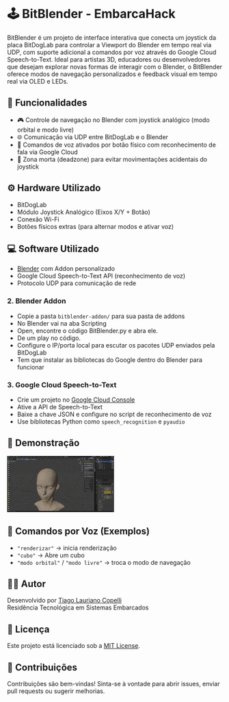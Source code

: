 # 🕹️ BitBlender - EmbarcaHack

BitBlender é um projeto de interface interativa que conecta um joystick da placa BitDogLab para controlar a Viewport do Blender em tempo real via UDP, com suporte adicional a comandos por voz através do Google Cloud Speech-to-Text.
Ideal para artistas 3D, educadores ou desenvolvedores que desejam explorar novas formas de interagir com o Blender, o BitBlender oferece modos de navegação personalizados e feedback visual em tempo real via OLED e LEDs.


## 🔧 Funcionalidades

- 🎮 Controle de navegação no Blender com joystick analógico (modo orbital e modo livre)
- 🌐 Comunicação via UDP entre BitDogLab e o Blender
- 🧠 Comandos de voz ativados por botão físico com reconhecimento de fala via Google Cloud
- 🛑 Zona morta (deadzone) para evitar movimentações acidentais do joystick

## ⚙️ Hardware Utilizado

- BitDogLab
- Módulo Joystick Analógico (Eixos X/Y + Botão)
- Conexão Wi-Fi
- Botões físicos extras (para alternar modos e ativar voz)

## 💻 Software Utilizado

- [Blender](https://www.blender.org/) com Addon personalizado
- Google Cloud Speech-to-Text API (reconhecimento de voz)
- Protocolo UDP para comunicação de rede

### 2. Blender Addon

- Copie a pasta `bitblender-addon/` para sua pasta de addons
- No Blender vai na aba Scripting 
- Open, encontre o código BitBlender.py e abra ele.
- De um play no código. 
- Configure o IP/porta local para escutar os pacotes UDP enviados pela BitDogLab
- Tem que instalar as bibliotecas do Google dentro do Blender para funcionar


### 3. Google Cloud Speech-to-Text

- Crie um projeto no [Google Cloud Console](https://console.cloud.google.com/)
- Ative a API de Speech-to-Text
- Baixe a chave JSON e configure no script de reconhecimento de voz
- Use bibliotecas Python como `speech_recognition` e `pyaudio`

## 🎥 Demonstração
![BitBlender Demo](https://raw.githubusercontent.com/tiagocopelli/BitBleder/refs/heads/main/bloggif_682d2ff63791f.gif)

## 🧠 Comandos por Voz (Exemplos)
- `"renderizar"` → inicia renderização
- `"cubo"` → Abre um cubo
- `"modo orbital"` / `"modo livre"` → troca o modo de navegação

## 🙋‍♂️ Autor
Desenvolvido por [Tiago Lauriano Copelli](https://github.com/tiagocopelli)  
Residência Tecnológica em Sistemas Embarcados  

## 📜 Licença
Este projeto está licenciado sob a [MIT License](LICENSE).

## 🤝 Contribuições
Contribuições são bem-vindas! Sinta-se à vontade para abrir issues, enviar pull requests ou sugerir melhorias.
